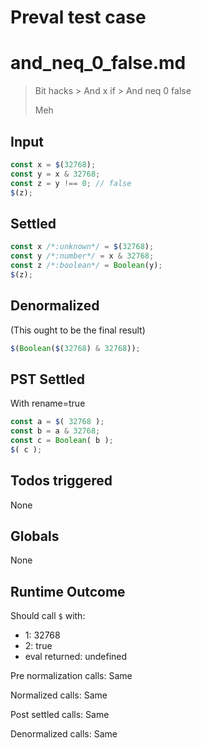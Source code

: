 # Preval test case

# and_neq_0_false.md

> Bit hacks > And x if > And neq 0 false
>
> Meh

## Input

`````js filename=intro
const x = $(32768);
const y = x & 32768;
const z = y !== 0; // false
$(z);
`````


## Settled


`````js filename=intro
const x /*:unknown*/ = $(32768);
const y /*:number*/ = x & 32768;
const z /*:boolean*/ = Boolean(y);
$(z);
`````


## Denormalized
(This ought to be the final result)

`````js filename=intro
$(Boolean($(32768) & 32768));
`````


## PST Settled
With rename=true

`````js filename=intro
const a = $( 32768 );
const b = a & 32768;
const c = Boolean( b );
$( c );
`````


## Todos triggered


None


## Globals


None


## Runtime Outcome


Should call `$` with:
 - 1: 32768
 - 2: true
 - eval returned: undefined

Pre normalization calls: Same

Normalized calls: Same

Post settled calls: Same

Denormalized calls: Same

